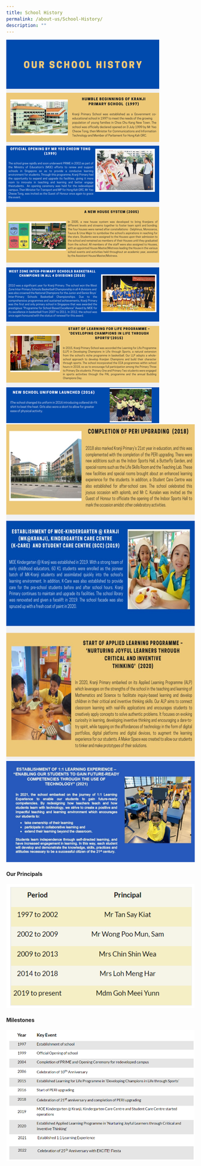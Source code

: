 ```yaml
---
title: School History
permalink: /about-us/School-History/
description: ""
---
```

![](/images/About%20Us/School%20History/S1.png)
![](/images/About%20Us/School%20History/S2.jpg)
![](/images/About%20Us/School%20History/S3.jpg)

#### **Our Principals**

![](/images/About%20Us/School%20History/S4.png)

#### **Milestones**

![](/images/About%20Us/School%20History/S5.png)